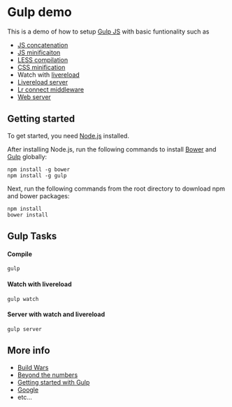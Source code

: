 # Gulp demo

This is a demo of how to setup [Gulp JS](http://gulpjs.com/) with basic funtionality such as

- [JS concatenation](https://www.npmjs.org/package/gulp-concat)
- [JS minificaiton](https://www.npmjs.org/package/gulp-uglify)
- [LESS compilation](https://www.npmjs.org/package/gulp-less)
- [CSS minification](https://www.npmjs.org/package/gulp-cssmin)
- Watch with [livereload](https://chrome.google.com/webstore/detail/livereload/jnihajbhpnppcggbcgedagnkighmdlei)
- [Livereload server](https://www.npmjs.org/package/tiny-lr)
- [Lr connect middleware](https://www.npmjs.org/package/connect-livereload)
- [Web server](https://www.npmjs.org/package/express)

## Getting started

To get started, you need [Node.js](http://nodejs.org/) installed.

After installing Node.js, run the following commands to install [Bower](http://bower.io/) and [Gulp](https://github.com/gulpjs/gulp) globally:

	npm install -g bower
	npm install -g gulp


Next, run the following commands from the root directory to download npm and bower packages:

	npm install
	bower install

## Gulp Tasks

#### Compile

	gulp

#### Watch with livereload

	gulp watch

#### Server with watch and livereload
	
	gulp server

## More info

- [Build Wars](http://markdalgleish.github.io/presentation-build-wars-gulp-vs-grunt/)
- [Beyond the numbers](http://jaysoo.ca/2014/01/27/gruntjs-vs-gulpjs/)
- [Getting started with Gulp](http://markgoodyear.com/2014/01/getting-started-with-gulp/)
- [Google](https://www.google.no/search?q=grunt+vs+gulp)
- etc...

